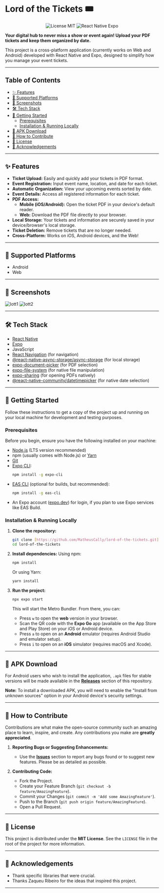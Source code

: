 # Lord of the Tickets 🎟️

<p align="center">
  <img src="https://img.shields.io/badge/license-MIT-green.svg" alt="License MIT">
  <img src="https://img.shields.io/badge/React%20Native-Expo-blueviolet" alt="React Native Expo">
  </p>

**Your digital hub to never miss a show or event again! Upload your PDF tickets and keep them organized by date.**

This project is a cross-platform application (currently works on Web and Android) developed with React Native and Expo, designed to simplify how you manage your event tickets.

---

## Table of Contents

* [✨ Features](#-features)
* [📱 Supported Platforms](#-supported-platforms)
* [📸 Screenshots](#-screenshots)
* [🛠️ Tech Stack](#️-tech-stack)
* [🚀 Getting Started](#-getting-started)
    * [Prerequisites](#prerequisites)
    * [Installation & Running Locally](#installation--running-locally)
* [📲 APK Download](#-apk-download)
* [🤝 How to Contribute](#-how-to-contribute)
* [📜 License](#-license)
* [🙏 Acknowledgements](#-acknowledgements)

---

## ✨ Features

* **Ticket Upload:** Easily and quickly add your tickets in PDF format.
* **Event Registration:** Input event name, location, and date for each ticket.
* **Automatic Organization:** View your upcoming events sorted by date.
* **Event Details:** Access all registered information for each ticket.
* **PDF Access:**
    * **Mobile (iOS/Android):** Open the ticket PDF in your device's default reader.
    * **Web:** Download the PDF file directly to your browser.
* **Local Storage:** Your tickets and information are securely saved in your device/browser's local storage.
* **Ticket Deletion:** Remove tickets that are no longer needed.
* **Cross-Platform:** Works on iOS, Android devices, and the Web!

---

## 📱 Supported Platforms

* Android
* Web

---

## 📸 Screenshots

![lott1](https://github.com/user-attachments/assets/0fb72492-095f-406f-867e-a809dc6dea4e)
![lott2](https://github.com/user-attachments/assets/d3ca7daa-9d64-4d98-9e7e-78797c40fbe9)

---

## 🛠️ Tech Stack

* [React Native](https://reactnative.dev/)
* [Expo](https://expo.dev/)
* JavaScript
* [React Navigation](https://reactnavigation.org/) (for navigation)
* [@react-native-async-storage/async-storage](https://github.com/react-native-async-storage/async-storage) (for local storage)
* [expo-document-picker](https://docs.expo.dev/versions/latest/sdk/document-picker/) (for PDF selection)
* [expo-file-system](https://docs.expo.dev/versions/latest/sdk/filesystem/) (for native file manipulation)
* [expo-sharing](https://docs.expo.dev/versions/latest/sdk/sharing/) (for opening PDFs natively)
* [@react-native-community/datetimepicker](https://github.com/react-native-datetimepicker/datetimepicker) (for native date selection)

---

## 🚀 Getting Started

Follow these instructions to get a copy of the project up and running on your local machine for development and testing purposes.

### Prerequisites

Before you begin, ensure you have the following installed on your machine:

* [Node.js](https://nodejs.org/) (LTS version recommended)
* npm (usually comes with Node.js) or [Yarn](https://yarnpkg.com/)
* [Git](https://git-scm.com/)
* [Expo CLI](https://docs.expo.dev/get-started/installation/):
    ```bash
    npm install -g expo-cli
    ```
* [EAS CLI](https://docs.expo.dev/build/eas-cli/) (optional for builds, but recommended):
    ```bash
    npm install -g eas-cli
    ```
* An Expo account ([expo.dev](https://expo.dev/)) for login, if you plan to use Expo services like EAS Build.

### Installation & Running Locally

1.  **Clone the repository:**
    ```bash
    git clone [https://github.com/MatheusCally/lord-of-the-tickets.git](https://github.com/MatheusCally/lord-of-the-tickets.git)
    cd lord-of-the-tickets
    ```

2.  **Install dependencies:**
    Using npm:
    ```bash
    npm install
    ```
    Or using Yarn:
    ```bash
    yarn install
    ```

3.  **Run the project:**
    ```bash
    npx expo start
    ```
    This will start the Metro Bundler. From there, you can:
    * Press `w` to open the **web** version in your browser.
    * Scan the QR code with the **Expo Go** app (available on the App Store and Play Store) on your iOS or Android device.
    * Press `a` to open on an **Android** emulator (requires Android Studio and emulator setup).
    * Press `i` to open on an **iOS** simulator (requires macOS and Xcode).

---

## 📲 APK Download

For Android users who wish to install the application, `.apk` files for stable versions will be made available in the **[Releases](https://github.com/MatheusCally/lord-of-the-tickets/releases)** section of this repository.

**Note:** To install a downloaded APK, you will need to enable the "Install from unknown sources" option in your Android device's security settings.

---

## 🤝 How to Contribute

Contributions are what make the open-source community such an amazing place to learn, inspire, and create. Any contributions you make are **greatly appreciated**.

1.  **Reporting Bugs or Suggesting Enhancements:**
    * Use the **[Issues](https://github.com/MatheusCally/lord-of-the-tickets/issues)** section to report any bugs found or to suggest new features. Please be as detailed as possible.

2.  **Contributing Code:**
    * Fork the Project.
    * Create your Feature Branch (`git checkout -b feature/AmazingFeature`).
    * Commit your Changes (`git commit -m 'Add some AmazingFeature'`).
    * Push to the Branch (`git push origin feature/AmazingFeature`).
    * Open a Pull Request.

---

## 📜 License

This project is distributed under the **MIT License**. See the `LICENSE` file in the root of the project for more information.

---

## 🙏 Acknowledgements

* Thank specific libraries that were crucial.
* Thanks Zaqueu Ribeiro for the ideas that inspired this project.

---
